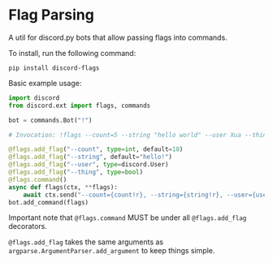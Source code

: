 # Flag Parsing
A util for discord.py bots that allow passing flags into commands.

To install, run the following command:
```
pip install discord-flags
```

Basic example usage:

```python
import discord
from discord.ext import flags, commands

bot = commands.Bot("!")

# Invocation: !flags --count=5 --string "hello world" --user Xua --thing y

@flags.add_flag("--count", type=int, default=10)
@flags.add_flag("--string", default="hello!")
@flags.add_flag("--user", type=discord.User)
@flags.add_flag("--thing", type=bool)
@flags.command()
async def flags(ctx, **flags):
    await ctx.send("--count={count!r}, --string={string!r}, --user={user!r}, --thing={thing!r}".format(**flags))
bot.add_command(flags)
```

Important note that `@flags.command` MUST be under all `@flags.add_flag`
decorators.

`@flags.add_flag` takes the same arguments as `argparse.ArgumentParser.add_argument`
to keep things simple.